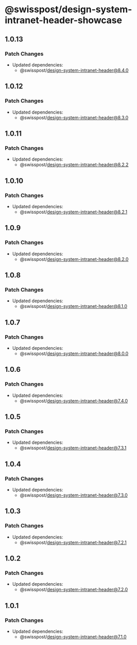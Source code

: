 # @swisspost/design-system-intranet-header-showcase

## 1.0.13

### Patch Changes

- Updated dependencies:
  - @swisspost/design-system-intranet-header@8.4.0

## 1.0.12

### Patch Changes

- Updated dependencies:
  - @swisspost/design-system-intranet-header@8.3.0

## 1.0.11

### Patch Changes

- Updated dependencies:
  - @swisspost/design-system-intranet-header@8.2.2

## 1.0.10

### Patch Changes

- Updated dependencies:
  - @swisspost/design-system-intranet-header@8.2.1

## 1.0.9

### Patch Changes

- Updated dependencies:
  - @swisspost/design-system-intranet-header@8.2.0

## 1.0.8

### Patch Changes

- Updated dependencies:
  - @swisspost/design-system-intranet-header@8.1.0

## 1.0.7

### Patch Changes

- Updated dependencies:
  - @swisspost/design-system-intranet-header@8.0.0

## 1.0.6

### Patch Changes

- Updated dependencies:
  - @swisspost/design-system-intranet-header@7.4.0

## 1.0.5

### Patch Changes

- Updated dependencies:
  - @swisspost/design-system-intranet-header@7.3.1

## 1.0.4

### Patch Changes

- Updated dependencies:
  - @swisspost/design-system-intranet-header@7.3.0

## 1.0.3

### Patch Changes

- Updated dependencies:
  - @swisspost/design-system-intranet-header@7.2.1

## 1.0.2

### Patch Changes

- Updated dependencies:
  - @swisspost/design-system-intranet-header@7.2.0

## 1.0.1

### Patch Changes

- Updated dependencies:
  - @swisspost/design-system-intranet-header@7.1.0
